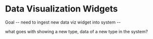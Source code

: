 # Data Visualization Widgets

Goal -- need to ingest new data viz widget into system --

what goes with showing a new type, data of a new type in the system?

